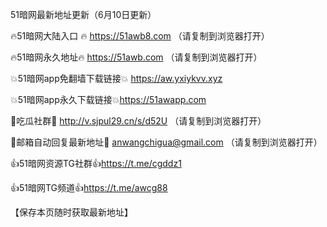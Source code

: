 51暗网最新地址更新（6月10日更新）

🔥51暗网大陆入口 🔥 https://51awb8.com （请复制到浏览器打开）

🔥51暗网永久地址🔥 https://51awb.com （请复制到浏览器打开）

💥51暗网app免翻墙下载链接💥 https://aw.yxiykvv.xyz

💥51暗网app永久下载链接💥https://51awapp.com

💋吃瓜社群💋 http://v.sjpul29.cn/s/d52U （请复制到浏览器打开）

💋邮箱自动回复最新地址💋 anwangchigua@gmail.com （请复制到浏览器打开）

👍51暗网资源TG社群👍https://t.me/cgddz1

👍51暗网TG频道👍https://t.me/awcg88

【保存本页随时获取最新地址】
